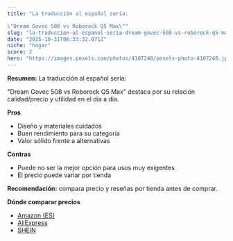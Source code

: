 ```yaml
---
title: "La traducción al español sería:

\"Dream Govec 508 vs Roborock Q5 Max\""
slug: "la-traduccion-al-espanol-seria-dream-govec-508-vs-roborock-q5-max"
date: "2025-10-31T06:33:32.071Z"
niche: "hogar"
score: 2
hero: "https://images.pexels.com/photos/4107248/pexels-photo-4107248.jpeg?auto=compress&cs=tinysrgb&fit=crop&h=627&w=1200&auto=compress&cs=tinysrgb&w=1200&h=675&fit=crop"
---
```


**Resumen:** La traducción al español sería:

"Dream Govec 508 vs Roborock Q5 Max" destaca por su relación calidad/precio y utilidad en el día a día.

**Pros**
- Diseño y materiales cuidados
- Buen rendimiento para su categoría
- Valor sólido frente a alternativas

**Contras**
- Puede no ser la mejor opción para usos muy exigentes
- El precio puede variar por tienda

**Recomendación:** compara precio y reseñas por tienda antes de comprar.

**Dónde comparar precios**
- [Amazon (ES)](https://www.amazon.es/s?k=La%20traducci%C3%B3n%20al%20espa%C3%B1ol%20ser%C3%ADa%3A%0A%0A%22Dream%20Govec%20508%20vs%20Roborock%20Q5%20Max%22&tag=teknovashop25-21)
- [AliExpress](https://www.aliexpress.com/wholesale?SearchText=La%20traducci%C3%B3n%20al%20espa%C3%B1ol%20ser%C3%ADa%3A%0A%0A%22Dream%20Govec%20508%20vs%20Roborock%20Q5%20Max%22)
- [SHEIN](https://www.shein.com/pdsearch/La%20traducci%C3%B3n%20al%20espa%C3%B1ol%20ser%C3%ADa%3A%0A%0A%22Dream%20Govec%20508%20vs%20Roborock%20Q5%20Max%22)